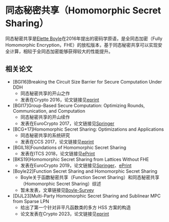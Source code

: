 # 同态秘密共享（Homomorphic Secret Sharing）

同态秘密共享是[Elette Boyle](https://cs.idc.ac.il/~elette/)在2016年提出的密码学原语，是全同态加密（Fully Homomorphic Encryption，FHE）的放松版本，基于同态秘密共享可以实现安全计算，相较于全同态加密能够获得较大的性能提升。

## 相关论文
+ [BGI16]Breaking the Circuit Size Barrier for Secure Computation Under DDH
  + 同态秘密共享的开山之作
  + 发表在Crypto 2016，论文链接见[eprint](https://eprint.iacr.org/2016/585)
+ [BGI17]Group-Based Secure Computation: Optimizing Rounds, Communication, and Computation
  + 同态秘密共享的开山续作
  + 发表在EuroCrypto 2017，论文链接见[Springer](https://link.springer.com/chapter/10.1007/978-3-319-56614-6_6) 
+ [BCG+17]Homomorphic Secret Sharing: Optimizations and Applications
  + 同态秘密共享的系统研究
  + 发表在CCS 2017，论文链接见[eprint](https://eprint.iacr.org/2018/419)
+ [BGIL18]Foundations of Homomorphic Secret Sharing
  + 发表在ITCS 2018，论文链接见[ePrint](https://eprint.iacr.org/2017/1248)
+ [BKS19]Homomorphic Secret Sharing from Lattices Without FHE
  + 发表在EuroCrypto 2019，论文链接见[Springer](https://link.springer.com/chapter/10.1007/978-3-030-17656-3_1)、[ePrint](https://eprint.iacr.org/2019/129)
+ [Boyle22]Function Secret Sharing and Homomorphic Secret Sharing
  + Boyle关于函数秘密共享（Function Secret Sharing）和同态秘密共享（Homomorphic Secret Sharing）综述
  + 暂未发表，文章链接见[Boyle-Survey](https://cs.idc.ac.il/~elette/HSS_FSS-Survey.pdf)
+ [DIJL23]Multi-Party Homomorphic Secret Sharing and Sublinear MPC from Sparse LPN
  + 给出了第一个针对非平凡函数类的多方 HSS 方案的构造
  + 论文发表在Crypto 2023，论文链接见[eprint](https://eprint.iacr.org/2023/1593)
